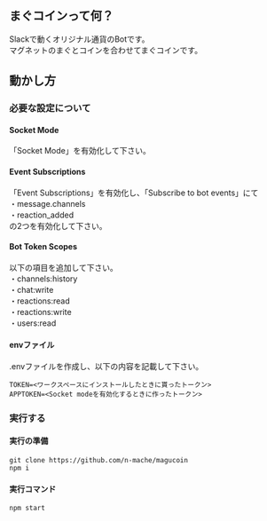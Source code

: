 ## まぐコインって何？
Slackで動くオリジナル通貨のBotです。<br>
マグネットのまぐとコインを合わせてまぐコインです。
## 動かし方
### 必要な設定について
#### Socket Mode
「Socket Mode」を有効化して下さい。
#### Event Subscriptions
「Event Subscriptions」を有効化し、「Subscribe to bot events」にて<br>
・message.channels<br>
・reaction_added<br>
の2つを有効化して下さい。
#### Bot Token Scopes
以下の項目を追加して下さい。<br>
・channels:history<br>
・chat:write<br>
・reactions:read<br>
・reactions:write<br>
・users:read
#### envファイル
.envファイルを作成し、以下の内容を記載して下さい。
```
TOKEN=<ワークスペースにインストールしたときに貰ったトークン>
APPTOKEN=<Socket modeを有効化するときに作ったトークン>
```
### 実行する
#### 実行の準備
```
git clone https://github.com/n-mache/magucoin
npm i
```
#### 実行コマンド
```
npm start
```

